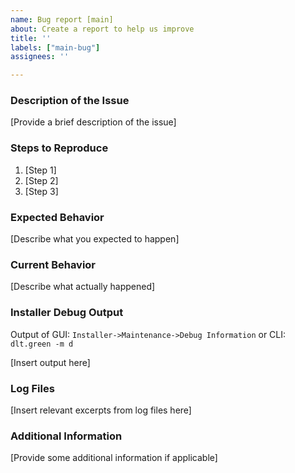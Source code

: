 ```yaml
---
name: Bug report [main]
about: Create a report to help us improve
title: ''
labels: ["main-bug"]
assignees: ''

---
```


### Description of the Issue
[Provide a brief description of the issue]

### Steps to Reproduce
1. [Step 1]
2. [Step 2]
3. [Step 3]

### Expected Behavior
[Describe what you expected to happen]

### Current Behavior
[Describe what actually happened]

### Installer Debug Output
Output of GUI: `Installer->Maintenance->Debug Information` or CLI: `dlt.green -m d`

[Insert output here]

### Log Files
[Insert relevant excerpts from log files here]

### Additional Information
[Provide some additional information if applicable]
